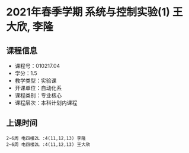 # 2021年春季学期 系统与控制实验(1) 王大欣, 李隆






## 课程信息

- 课程号：010217.04
- 学分：1.5
- 教学类型：实验课
- 开课单位：自动化系
- 课程类别：专业核心
- 课程层次：本科计划内课程

## 上课时间

```
2~6周 电四楼2L :4(11,12,13) 李隆
2~6周 电四楼2L :4(11,12,13) 王大欣
```

